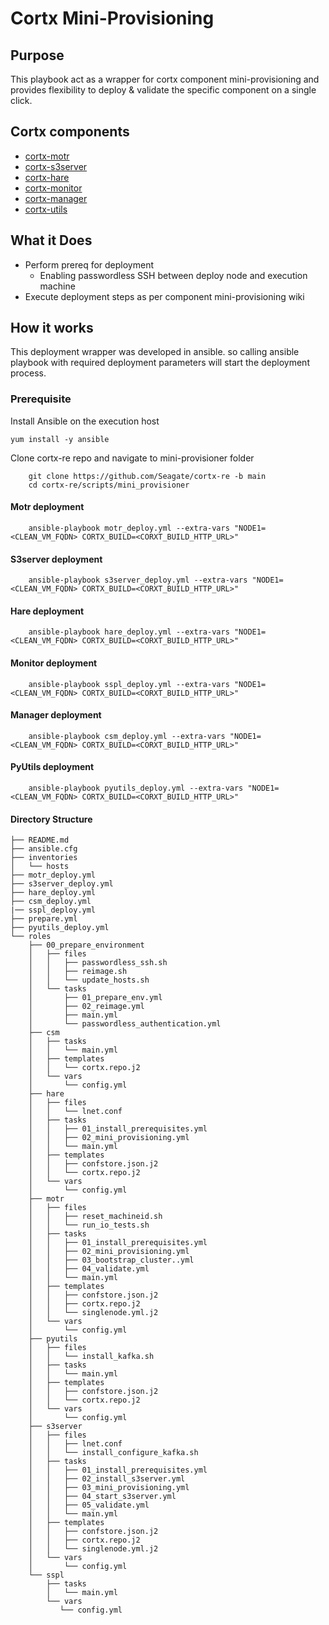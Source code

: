 # Cortx Mini-Provisioning

## Purpose
 This playbook act as a wrapper for cortx component mini-provisioning and provides flexibility to deploy & validate the specific component on a single click.
 
## Cortx components
 - [cortx-motr](roles/motr/README.md)
 - [cortx-s3server](roles/s3server/README.md)
 - [cortx-hare](roles/hare/README.md)
 - [cortx-monitor](roles/sspl/README.md)
 - [cortx-manager](roles/csm/README.md)
 - [cortx-utils](roles/pyutils/README.md)
 
 ## What it Does

- Perform prereq for deployment
    - Enabling passwordless SSH between deploy node and execution machine
- Execute deployment steps as per component mini-provisioning wiki


## How it works

This deployment wrapper was developed in ansible. so calling ansible playbook with required deployment parameters will start the deployment process.


### Prerequisite

Install Ansible on the execution host
```
yum install -y ansible
```

Clone cortx-re repo and navigate to mini-provisioner folder
```
    git clone https://github.com/Seagate/cortx-re -b main
    cd cortx-re/scripts/mini_provisioner
```

#### Motr deployment
``` 
    ansible-playbook motr_deploy.yml --extra-vars "NODE1=<CLEAN_VM_FQDN> CORTX_BUILD=<CORXT_BUILD_HTTP_URL>"
```

#### S3server deployment
``` 
    ansible-playbook s3server_deploy.yml --extra-vars "NODE1=<CLEAN_VM_FQDN> CORTX_BUILD=<CORXT_BUILD_HTTP_URL>" 
```

#### Hare deployment
``` 
    ansible-playbook hare_deploy.yml --extra-vars "NODE1=<CLEAN_VM_FQDN> CORTX_BUILD=<CORXT_BUILD_HTTP_URL>" 
```

#### Monitor deployment
``` 
    ansible-playbook sspl_deploy.yml --extra-vars "NODE1=<CLEAN_VM_FQDN> CORTX_BUILD=<CORXT_BUILD_HTTP_URL>" 
```

#### Manager deployment
``` 
    ansible-playbook csm_deploy.yml --extra-vars "NODE1=<CLEAN_VM_FQDN> CORTX_BUILD=<CORXT_BUILD_HTTP_URL>" 
```

#### PyUtils deployment
``` 
    ansible-playbook pyutils_deploy.yml --extra-vars "NODE1=<CLEAN_VM_FQDN> CORTX_BUILD=<CORXT_BUILD_HTTP_URL>" 
```


#### Directory Structure

```
├── README.md
├── ansible.cfg
├── inventories
│   └── hosts
├── motr_deploy.yml
├── s3server_deploy.yml
├── hare_deploy.yml
├── csm_deploy.yml
|── sspl_deploy.yml
├── prepare.yml
├── pyutils_deploy.yml
└── roles
    ├── 00_prepare_environment
    │   ├── files
    │   │   ├── passwordless_ssh.sh
    │   │   ├── reimage.sh
    │   │   └── update_hosts.sh
    │   └── tasks
    │       ├── 01_prepare_env.yml
    │       ├── 02_reimage.yml
    │       ├── main.yml
    │       └── passwordless_authentication.yml
    ├── csm
    │   ├── tasks
    │   │   └── main.yml
    │   ├── templates
    │   │   └── cortx.repo.j2
    │   └── vars
    │       └── config.yml
    ├── hare
    │   ├── files
    │   │   └── lnet.conf
    │   ├── tasks
    │   │   ├── 01_install_prerequisites.yml
    │   │   ├── 02_mini_provisioning.yml
    │   │   └── main.yml
    │   ├── templates
    │   │   ├── confstore.json.j2
    │   │   └── cortx.repo.j2
    │   └── vars
    │       └── config.yml
    ├── motr
    │   ├── files
    │   │   ├── reset_machineid.sh
    │   │   └── run_io_tests.sh
    │   ├── tasks
    │   │   ├── 01_install_prerequisites.yml
    │   │   ├── 02_mini_provisioning.yml
    │   │   ├── 03_bootstrap_cluster..yml
    │   │   ├── 04_validate.yml
    │   │   └── main.yml
    │   ├── templates
    │   │   ├── confstore.json.j2
    │   │   ├── cortx.repo.j2
    │   │   └── singlenode.yml.j2
    │   └── vars
    │       └── config.yml
    ├── pyutils
    │   ├── files
    │   │   └── install_kafka.sh
    │   ├── tasks
    │   │   └── main.yml
    │   ├── templates
    │   │   ├── confstore.json.j2
    │   │   └── cortx.repo.j2
    │   └── vars
    │       └── config.yml
    ├── s3server
    │   ├── files
    │   │   ├── lnet.conf
    │   │   └── install_configure_kafka.sh
    │   ├── tasks
    │   │   ├── 01_install_prerequisites.yml
    │   │   ├── 02_install_s3server.yml
    │   │   ├── 03_mini_provisioning.yml
    │   │   ├── 04_start_s3server.yml
    │   │   ├── 05_validate.yml
    │   │   └── main.yml
    │   ├── templates
    │   │   ├── confstore.json.j2
    │   │   ├── cortx.repo.j2
    │   │   └── singlenode.yml.j2
    │   └── vars
    │       └── config.yml
    └── sspl
        ├── tasks
        │   └── main.yml
        └── vars
           └── config.yml
```